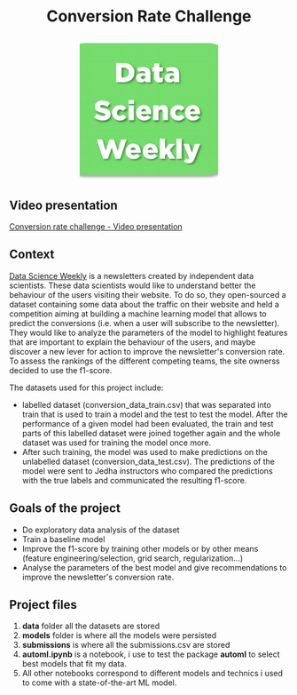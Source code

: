 # <p align="center">Conversion Rate Challenge</p>

<p align="center"> <img src="dsw_logo.png" width="250"> </p>


## Video presentation

[Conversion rate challenge - Video presentation](https://share.vidyard.com/watch/hb2kUTCm27EvdrnkZr68Qu?second=171)

## Context 

[Data Science Weekly](www.datascienceweekly.org) is a newsletters created by independent data scientists. These data scientists would like to understand better the behaviour of the users visiting their website. To do so, they open-sourced a dataset containing some data about the traffic on their website and held a competition aiming at building a machine learning model that allows to predict the conversions (i.e. when a user will subscribe to the newsletter). They would like to analyze the parameters of the model to highlight features that are important to explain the behaviour of the users, and maybe discover a new lever for action to improve the newsletter's conversion rate. To assess the rankings of the different competing teams, the site ownerss decided to use the f1-score.

The datasets used for this project include:
- labelled dataset (conversion_data_train.csv) that was separated into train that is used to train a model and the test to test the model. After the performance of a given model had been evaluated, the train and test parts of this labelled dataset were joined together again and the whole dataset was used for training the model once more.
- After such training, the model was used to make predictions on the unlabelled dataset (conversion_data_test.csv). The predictions of the model were sent to Jedha instructors who compared the predictions with the true labels and communicated the resulting f1-score. 

## Goals of the project

 - Do exploratory data analysis of the dataset
 - Train a baseline model
 - Improve the f1-score by training other models or by other means (feature engineering/selection, grid search, regularization...)
 - Analyse the parameters of the best model and give recommendations to improve the newsletter's conversion rate.


## Project files

1. **data** folder all the datasets are stored
2. **models** folder is where all the models were persisted
3. **submissions** is where all the submissions.csv are stored
4. **automl.ipynb** is a notebook, i use to test the package **automl** to select best models that fit my data.
5. All other notebooks correspond to different models and technics i used to come with a state-of-the-art ML model.